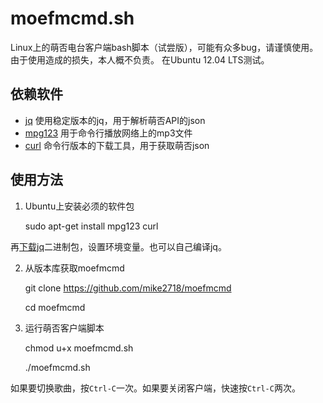 moefmcmd.sh
===========

Linux上的萌否电台客户端bash脚本（试尝版），可能有众多bug，请谨慎使用。由于使用造成的损失，本人概不负责。
在Ubuntu 12.04 LTS测试。
 
## 依赖软件 ##
* [jq](http://stedolan.github.io/jq/) 使用稳定版本的jq，用于解析萌否API的json
* [mpg123](http://www.mpg123.de/) 用于命令行播放网络上的mp3文件
* [curl](http://curl.haxx.se/) 命令行版本的下载工具，用于获取萌否json

## 使用方法 ##
1.  Ubuntu上安装必须的软件包

    sudo apt-get install mpg123 curl

再[下载jq](http://stedolan.github.io/jq/download/)二进制包，设置环境变量。也可以自己编译jq。

2.  从版本库获取moefmcmd

    git clone https://github.com/mike2718/moefmcmd

    cd moefmcmd

3.  运行萌否客户端脚本

    chmod u+x moefmcmd.sh

    ./moefmcmd.sh

如果要切换歌曲，按```Ctrl-C```一次。如果要关闭客户端，快速按```Ctrl-C```两次。
